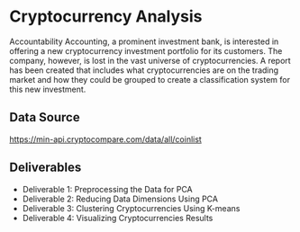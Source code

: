 # Cryptocurrency Analysis
Accountability Accounting, a prominent investment bank, is interested in offering a new cryptocurrency investment portfolio for its customers. The company, however, is lost in the vast universe of cryptocurrencies. A report has been created that includes what cryptocurrencies are on the trading market and how they could be grouped to create a classification system for this new investment.

## Data Source
https://min-api.cryptocompare.com/data/all/coinlist

## Deliverables
* Deliverable 1: Preprocessing the Data for PCA
* Deliverable 2: Reducing Data Dimensions Using PCA
* Deliverable 3: Clustering Cryptocurrencies Using K-means
* Deliverable 4: Visualizing Cryptocurrencies Results